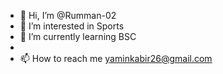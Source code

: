 - 👋 Hi, I’m @Rumman-02
- 👀 I’m interested in Sports
- 🌱 I’m currently learning BSC
- 
- 📫 How to reach me yaminkabir26@gmail.com

<!---
Rumman-02/Rumman-02 is a ✨ special ✨ repository because its `README.md` (this file) appears on your GitHub profile.
You can click the Preview link to take a look at your changes.
--->
